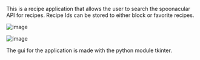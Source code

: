 This is a recipe application that allows the user to search the spoonacular API for recipes. Recipe Ids can be stored to either block or favorite recipes. 


![image](https://user-images.githubusercontent.com/77479441/137244805-29147235-7235-4110-b8f8-df35b975cf43.png)

![image](https://user-images.githubusercontent.com/77479441/137381807-44a21fcb-6649-484e-aca1-3aa2f0a22a03.png)


The gui for the application is made with the python module tkinter.
